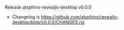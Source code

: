 Release atsphinx-revealjs-desktop v0.0.0

- Changelog is https://github.com/atsphinx/revealjs-desktop/blob/v0.0.0/CHANGES.rst
